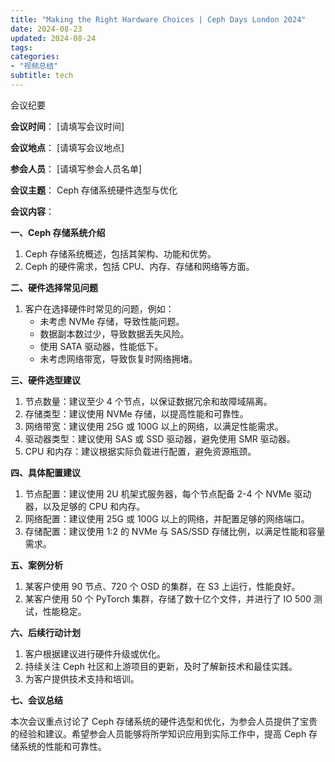 ```yaml
---
title: "Making the Right Hardware Choices | Ceph Days London 2024"
date: 2024-08-23
updated: 2024-08-24
tags:
categories:
- "视频总结"
subtitle: tech
---
```




会议纪要

**会议时间**： [请填写会议时间]

**会议地点**： [请填写会议地点]

**参会人员**： [请填写参会人员名单]

**会议主题**： Ceph 存储系统硬件选型与优化

**会议内容**：

**一、Ceph 存储系统介绍**

1. Ceph 存储系统概述，包括其架构、功能和优势。
2. Ceph 的硬件需求，包括 CPU、内存、存储和网络等方面。

**二、硬件选择常见问题**

1. 客户在选择硬件时常见的问题，例如：
    - 未考虑 NVMe 存储，导致性能问题。
    - 数据副本数过少，导致数据丢失风险。
    - 使用 SATA 驱动器，性能低下。
    - 未考虑网络带宽，导致恢复时网络拥堵。

**三、硬件选型建议**

1. 节点数量：建议至少 4 个节点，以保证数据冗余和故障域隔离。
2. 存储类型：建议使用 NVMe 存储，以提高性能和可靠性。
3. 网络带宽：建议使用 25G 或 100G 以上的网络，以满足性能需求。
4. 驱动器类型：建议使用 SAS 或 SSD 驱动器，避免使用 SMR 驱动器。
5. CPU 和内存：建议根据实际负载进行配置，避免资源瓶颈。

**四、具体配置建议**

1. 节点配置：建议使用 2U 机架式服务器，每个节点配备 2-4 个 NVMe 驱动器，以及足够的 CPU 和内存。
2. 网络配置：建议使用 25G 或 100G 以上的网络，并配置足够的网络端口。
3. 存储配置：建议使用 1:2 的 NVMe 与 SAS/SSD 存储比例，以满足性能和容量需求。

**五、案例分析**

1. 某客户使用 90 节点、720 个 OSD 的集群，在 S3 上运行，性能良好。
2. 某客户使用 50 个 PyTorch 集群，存储了数十亿个文件，并进行了 IO 500 测试，性能稳定。

**六、后续行动计划**

1. 客户根据建议进行硬件升级或优化。
2. 持续关注 Ceph 社区和上游项目的更新，及时了解新技术和最佳实践。
3. 为客户提供技术支持和培训。

**七、会议总结**

本次会议重点讨论了 Ceph 存储系统的硬件选型和优化，为参会人员提供了宝贵的经验和建议。希望参会人员能够将所学知识应用到实际工作中，提高 Ceph 存储系统的性能和可靠性。